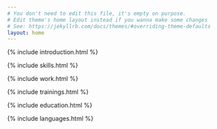 ```yaml
---
# You don't need to edit this file, it's empty on purpose.
# Edit theme's home layout instead if you wanna make some changes
# See: https://jekyllrb.com/docs/themes/#overriding-theme-defaults
layout: home
---
```

{% include introduction.html %}

{% include skills.html %}

{% include work.html %}

{% include trainings.html %}

{% include education.html %}

{% include languages.html %}
